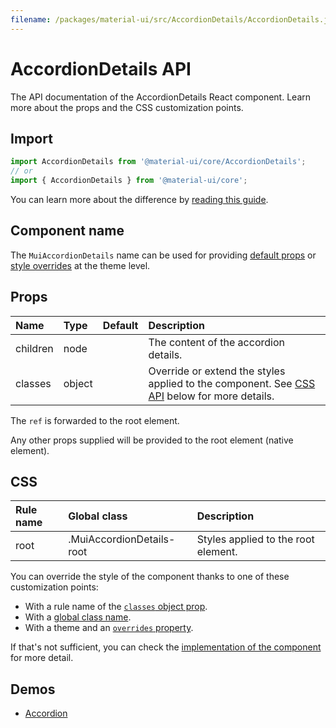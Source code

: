 ```yaml
---
filename: /packages/material-ui/src/AccordionDetails/AccordionDetails.js
---
```


<!--- This documentation is automatically generated, do not try to edit it. -->

# AccordionDetails API

<p class="description">The API documentation of the AccordionDetails React component. Learn more about the props and the CSS customization points.</p>

## Import

```js
import AccordionDetails from '@material-ui/core/AccordionDetails';
// or
import { AccordionDetails } from '@material-ui/core';
```

You can learn more about the difference by [reading this guide](/guides/minimizing-bundle-size/).



## Component name

The `MuiAccordionDetails` name can be used for providing [default props](/customization/globals/#default-props) or [style overrides](/customization/globals/#css) at the theme level.

## Props

| Name | Type | Default | Description |
|:-----|:-----|:--------|:------------|
| <span class="prop-name">children</span> | <span class="prop-type">node</span> |  | The content of the accordion details. |
| <span class="prop-name">classes</span> | <span class="prop-type">object</span> |  | Override or extend the styles applied to the component. See [CSS API](#css) below for more details. |

The `ref` is forwarded to the root element.

Any other props supplied will be provided to the root element (native element).

## CSS

| Rule name | Global class | Description |
|:-----|:-------------|:------------|
| <span class="prop-name">root</span> | <span class="prop-name">.MuiAccordionDetails-root</span> | Styles applied to the root element.

You can override the style of the component thanks to one of these customization points:

- With a rule name of the [`classes` object prop](/customization/components/#overriding-styles-with-classes).
- With a [global class name](/customization/components/#overriding-styles-with-global-class-names).
- With a theme and an [`overrides` property](/customization/globals/#css).

If that's not sufficient, you can check the [implementation of the component](https://github.com/quizlet/material-ui/blob/master/packages/material-ui/src/AccordionDetails/AccordionDetails.js) for more detail.

## Demos

- [Accordion](/components/accordion/)

